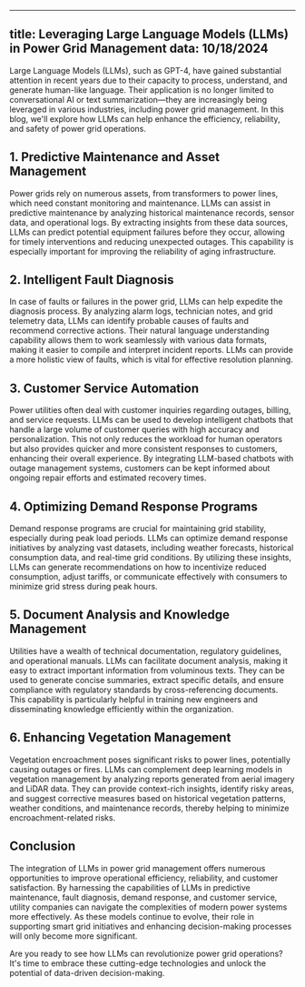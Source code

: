 
---
title: Leveraging Large Language Models (LLMs) in Power Grid Management
data: 10/18/2024
---

Large Language Models (LLMs), such as GPT-4, have gained substantial attention in recent years due to their capacity to process, understand, and generate human-like language. Their application is no longer limited to conversational AI or text summarization—they are increasingly being leveraged in various industries, including power grid management. In this blog, we'll explore how LLMs can help enhance the efficiency, reliability, and safety of power grid operations.

## 1. Predictive Maintenance and Asset Management

Power grids rely on numerous assets, from transformers to power lines, which need constant monitoring and maintenance. LLMs can assist in predictive maintenance by analyzing historical maintenance records, sensor data, and operational logs. By extracting insights from these data sources, LLMs can predict potential equipment failures before they occur, allowing for timely interventions and reducing unexpected outages. This capability is especially important for improving the reliability of aging infrastructure.

## 2. Intelligent Fault Diagnosis

In case of faults or failures in the power grid, LLMs can help expedite the diagnosis process. By analyzing alarm logs, technician notes, and grid telemetry data, LLMs can identify probable causes of faults and recommend corrective actions. Their natural language understanding capability allows them to work seamlessly with various data formats, making it easier to compile and interpret incident reports. LLMs can provide a more holistic view of faults, which is vital for effective resolution planning.

## 3. Customer Service Automation

Power utilities often deal with customer inquiries regarding outages, billing, and service requests. LLMs can be used to develop intelligent chatbots that handle a large volume of customer queries with high accuracy and personalization. This not only reduces the workload for human operators but also provides quicker and more consistent responses to customers, enhancing their overall experience. By integrating LLM-based chatbots with outage management systems, customers can be kept informed about ongoing repair efforts and estimated recovery times.

## 4. Optimizing Demand Response Programs

Demand response programs are crucial for maintaining grid stability, especially during peak load periods. LLMs can optimize demand response initiatives by analyzing vast datasets, including weather forecasts, historical consumption data, and real-time grid conditions. By utilizing these insights, LLMs can generate recommendations on how to incentivize reduced consumption, adjust tariffs, or communicate effectively with consumers to minimize grid stress during peak hours.

## 5. Document Analysis and Knowledge Management

Utilities have a wealth of technical documentation, regulatory guidelines, and operational manuals. LLMs can facilitate document analysis, making it easy to extract important information from voluminous texts. They can be used to generate concise summaries, extract specific details, and ensure compliance with regulatory standards by cross-referencing documents. This capability is particularly helpful in training new engineers and disseminating knowledge efficiently within the organization.

## 6. Enhancing Vegetation Management

Vegetation encroachment poses significant risks to power lines, potentially causing outages or fires. LLMs can complement deep learning models in vegetation management by analyzing reports generated from aerial imagery and LiDAR data. They can provide context-rich insights, identify risky areas, and suggest corrective measures based on historical vegetation patterns, weather conditions, and maintenance records, thereby helping to minimize encroachment-related risks.

## Conclusion

The integration of LLMs in power grid management offers numerous opportunities to improve operational efficiency, reliability, and customer satisfaction. By harnessing the capabilities of LLMs in predictive maintenance, fault diagnosis, demand response, and customer service, utility companies can navigate the complexities of modern power systems more effectively. As these models continue to evolve, their role in supporting smart grid initiatives and enhancing decision-making processes will only become more significant.

Are you ready to see how LLMs can revolutionize power grid operations? It's time to embrace these cutting-edge technologies and unlock the potential of data-driven decision-making.

